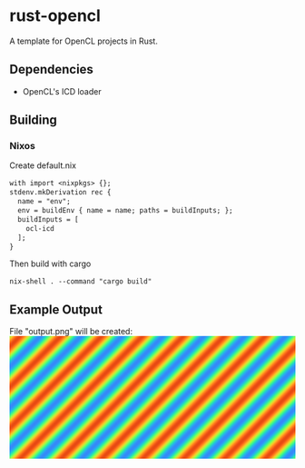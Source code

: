 # rust-opencl
A template for OpenCL projects in Rust.

## Dependencies
- OpenCL's ICD loader

## Building

### Nixos
Create default.nix
```Shell
with import <nixpkgs> {};
stdenv.mkDerivation rec {
  name = "env";
  env = buildEnv { name = name; paths = buildInputs; };
  buildInputs = [
    ocl-icd
  ];
}
```

Then build with cargo
```Shell
nix-shell . --command "cargo build"
```

## Example Output
File "output.png" will be created:
![output](https://raw.githubusercontent.com/Luz/rust-opencl/master/output.png)
